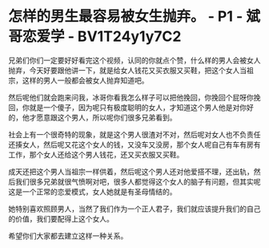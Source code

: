 # 怎样的男生最容易被女生抛弃。 - P1 - 斌哥恋爱学 - BV1T24y1y7C2

兄弟们你们一定要好好看完这个视频，认同的你就点个赞，什么样的男人会被女人抛弃，今天好要跟他讲一下，就是给女人钱花又买衣服又买鞋，把这个女人当祖宗，这样的男人一般都会被女人抛弃知道吧。

然后呢他们就会跑来问我，冰哥你看我怎么样子可以把他挽回，你挽回个屁呀你挽回，你就是一个傻子，因为呢只有极度聪明的女人，才知道这个男人他是对你好的，他才愿意跟这个男人，所以呢你们很多兄弟看到。

社会上有一个很奇特的现象，就是这个男人很渣对不对，然后呢对女人也不负责任还揍女人，然后呢又花这个女人的钱，又没车又没房，那个女人呢自己有车有房有工作，那个女人还给这个男人钱花，还又买衣服又买鞋。

成天还把这个男人当祖宗一样供着，然后呢这个男人还对他爱搭不理，还出轨，然后我们很多兄弟就很气愤啊对吧，很多人都觉得这个女人的脑子有问题，但其实呢这是一个正常的恋爱模式，女人她就是有圣母情结的。

她特别喜欢照顾男人，当然了我们作为一个正人君子，我们就应该提升我们的自己的价值，我们要配得上这个女人。

希望你们大家都去建立这样一种关系。